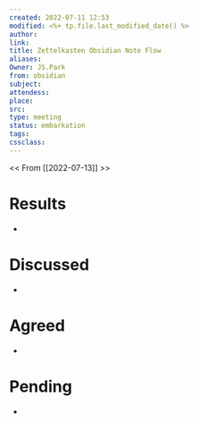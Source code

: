 ```yaml
---
created: 2022-07-11 12:53
modified: <%+ tp.file.last_modified_date() %>
author:
link:
title: Zettelkasten Obsidian Note Flow
aliases: 
Owner: JS.Park
from: obsidian
subject: 
attendess: 
place: 
src: 
type: meeting 
status: embarkation
tags: 
cssclass: 
---
```


<< From [[2022-07-13]] >>

# Results 
- 

# Discussed
- 

# Agreed
- 

# Pending
- 




